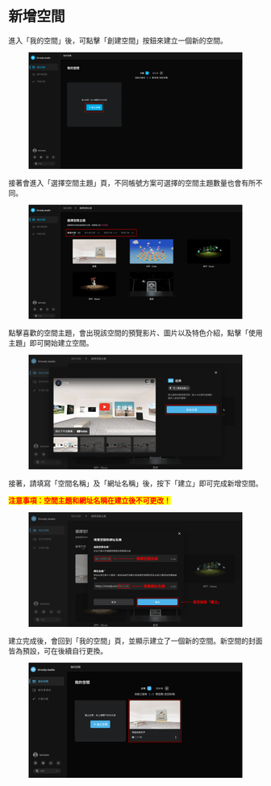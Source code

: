 # 新增空間

進入「我的空間」後，可點擊「創建空間」按鈕來建立一個新的空間。

<figure><img src="../.gitbook/assets/Frame 8.png" alt=""><figcaption></figcaption></figure>

接著會進入「選擇空間主題」頁，不同帳號方案可選擇的空間主題數量也會有所不同。

<figure><img src="../.gitbook/assets/Frame 9 (4).png" alt=""><figcaption></figcaption></figure>

點擊喜歡的空間主題，會出現該空間的預覽影片、圖片以及特色介紹，點擊「使用主題」即可開始建立空間。

<figure><img src="../.gitbook/assets/Frame 10.png" alt=""><figcaption></figcaption></figure>

接著，請填寫「空間名稱」及「網址名稱」後，按下「建立」即可完成新增空間。

<mark style="color:red;">**注意事項：空間主題和網址名稱在建立後不可更改！**</mark>

<figure><img src="../.gitbook/assets/Frame 11.png" alt=""><figcaption></figcaption></figure>

建立完成後，會回到「我的空間」頁，並顯示建立了一個新的空間。新空間的封面皆為預設，可在後續自行更換。

<figure><img src="../.gitbook/assets/Frame 12.png" alt=""><figcaption></figcaption></figure>
